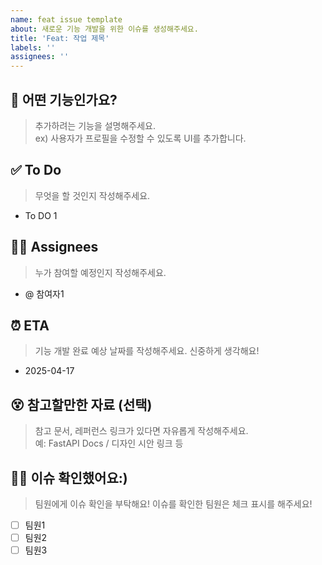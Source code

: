 ```yaml
---
name: feat issue template
about: 새로운 기능 개발을 위한 이슈를 생성해주세요.
title: 'Feat: 작업 제목'
labels: '' 
assignees: ''
---
```


## 🥸 어떤 기능인가요?
> 추가하려는 기능을 설명해주세요.  
> ex) 사용자가 프로필을 수정할 수 있도록 UI를 추가합니다.


## ✅ To Do
> 무엇을 할 것인지 작성해주세요.
- To DO 1


## 🧑‍💻 Assignees
> 누가 참여할 예정인지 작성해주세요.
- @ 참여자1



## ⏰ ETA
> 기능 개발 완료 예상 날짜를 작성해주세요. 신중하게 생각해요!  
 - 2025-04-17


## 😵 참고할만한 자료 (선택)
> 참고 문서, 레퍼런스 링크가 있다면 자유롭게 작성해주세요.  
> 예: FastAPI Docs / 디자인 시안 링크 등


## 🙇‍♀️ 이슈 확인했어요:)
> 팀원에게 이슈 확인을 부탁해요! 이슈를 확인한 팀원은 체크 표시를 해주세요!
- [ ] 팀원1
- [ ] 팀원2
- [ ] 팀원3